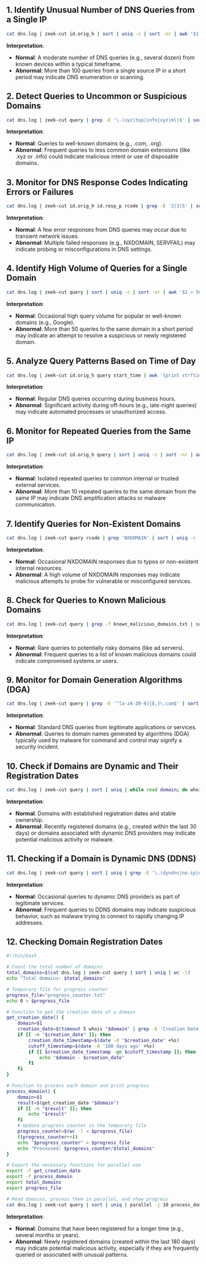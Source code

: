 ## 1. Identify Unusual Number of DNS Queries from a Single IP
```bash
cat dns.log | zeek-cut id.orig_h | sort | uniq -c | sort -nr | awk '$1 > 100'
```
**Interpretation**:  
- **Normal**: A moderate number of DNS queries (e.g., several dozen) from known devices within a typical timeframe.  
- **Abnormal**: More than 100 queries from a single source IP in a short period may indicate DNS enumeration or scanning.

## 2. Detect Queries to Uncommon or Suspicious Domains
```bash
cat dns.log | zeek-cut query | grep -E '\.(xyz|top|info|xyz|ml)$' | sort | uniq -c | sort -nr
```
**Interpretation**:  
- **Normal**: Queries to well-known domains (e.g., .com, .org).  
- **Abnormal**: Frequent queries to less common domain extensions (like .xyz or .info) could indicate malicious intent or use of disposable domains.

## 3. Monitor for DNS Response Codes Indicating Errors or Failures
```bash
cat dns.log | zeek-cut id.orig_h id.resp_p rcode | grep -E '2|3|5' | sort | uniq -c | sort -nr
```
**Interpretation**:  
- **Normal**: A few error responses from DNS queries may occur due to transient network issues.  
- **Abnormal**: Multiple failed responses (e.g., NXDOMAIN, SERVFAIL) may indicate probing or misconfigurations in DNS settings.

## 4. Identify High Volume of Queries for a Single Domain
```bash
cat dns.log | zeek-cut query | sort | uniq -c | sort -nr | awk '$1 > 50'
```
**Interpretation**:  
- **Normal**: Occasional high query volume for popular or well-known domains (e.g., Google).  
- **Abnormal**: More than 50 queries to the same domain in a short period may indicate an attempt to resolve a suspicious or newly registered domain.

## 5. Analyze Query Patterns Based on Time of Day
```bash
cat dns.log | zeek-cut id.orig_h query start_time | awk '{print strftime("%H", $3)}' | sort | uniq -c | sort -nr
```
**Interpretation**:  
- **Normal**: Regular DNS queries occurring during business hours.  
- **Abnormal**: Significant activity during off-hours (e.g., late-night queries) may indicate automated processes or unauthorized access.

## 6. Monitor for Repeated Queries from the Same IP
```bash
cat dns.log | zeek-cut id.orig_h query | sort | uniq -c | sort -nr | awk '$1 > 10'
```
**Interpretation**:  
- **Normal**: Isolated repeated queries to common internal or trusted external services.  
- **Abnormal**: More than 10 repeated queries to the same domain from the same IP may indicate DNS amplification attacks or malware communication.

## 7. Identify Queries for Non-Existent Domains
```bash
cat dns.log | zeek-cut query rcode | grep 'NXDOMAIN' | sort | uniq -c | sort -nr
```
**Interpretation**:  
- **Normal**: Occasional NXDOMAIN responses due to typos or non-existent internal resources.  
- **Abnormal**: A high volume of NXDOMAIN responses may indicate malicious attempts to probe for vulnerable or misconfigured services.

## 8. Check for Queries to Known Malicious Domains
```bash
cat dns.log | zeek-cut query | grep -f known_malicious_domains.txt | sort | uniq -c | sort -nr
```
**Interpretation**:  
- **Normal**: Rare queries to potentially risky domains (like ad servers).  
- **Abnormal**: Frequent queries to a list of known malicious domains could indicate compromised systems or users.

## 9. Monitor for Domain Generation Algorithms (DGA)
```bash
cat dns.log | zeek-cut query | grep -E '^[a-zA-Z0-9]{8,}\.com$' | sort | uniq -c | sort -nr
```
**Interpretation**:  
- **Normal**: Standard DNS queries from legitimate applications or services.  
- **Abnormal**: Queries to domain names generated by algorithms (DGA) typically used by malware for command and control may signify a security incident.

## 10. Check if Domains are Dynamic and Their Registration Dates
```bash
cat dns.log | zeek-cut query | sort | uniq | while read domain; do whois $domain | grep -E 'Domain Name|Creation Date|Expiration Date'; done
```
**Interpretation**:  
- **Normal**: Domains with established registration dates and stable ownership.  
- **Abnormal**: Recently registered domains (e.g., created within the last 30 days) or domains associated with dynamic DNS providers may indicate potential malicious activity or malware.

## 11. Checking if a Domain is Dynamic DNS (DDNS)
```bash
cat dns.log | zeek-cut query | sort | uniq | grep -E '\.(dyndns|no-ip|duckdns|afraid|changeip|dnshost|ddns)\.com$'
```
**Interpretation**:  
- **Normal**: Occasional queries to dynamic DNS providers as part of legitimate services.
- **Abnormal**: Frequent queries to DDNS domains may indicate suspicious behavior, such as malware trying to connect to rapidly changing IP addresses.

## 12. Checking Domain Registration Dates
```bash
#!/bin/bash

# Count the total number of domains
total_domains=$(cat dns.log | zeek-cut query | sort | uniq | wc -l)
echo "Total domains: $total_domains"

# Temporary file for progress counter
progress_file="progress_counter.txt"
echo 0 > $progress_file

# Function to get the creation date of a domain
get_creation_date() {
    domain=$1
    creation_date=$(timeout 5 whois "$domain" | grep -E 'Creation Date' | head -n 1 | awk '{print $3}' | tr -d '\r')
    if [[ -n "$creation_date" ]]; then
        creation_date_timestamp=$(date -d "$creation_date" +%s)
        cutoff_timestamp=$(date -d '180 days ago' +%s)
        if [[ $creation_date_timestamp -ge $cutoff_timestamp ]]; then
            echo "$domain - $creation_date"
        fi
    fi
}

# Function to process each domain and print progress
process_domain() {
    domain=$1
    result=$(get_creation_date "$domain")
    if [[ -n "$result" ]]; then
        echo "$result"
    fi
    # Update progress counter in the temporary file
    progress_counter=$(wc -l < $progress_file)
    ((progress_counter++))
    echo "$progress_counter" > $progress_file
    echo "Processed: $progress_counter/$total_domains"
}

# Export the necessary functions for parallel use
export -f get_creation_date
export -f process_domain
export total_domains
export progress_file

# Read domains, process them in parallel, and show progress
cat dns.log | zeek-cut query | sort | uniq | parallel -j 10 process_domain

```
**Interpretation**:  
- **Normal**: Domains that have been registered for a longer time (e.g., several months or years).
- **Abnormal**: Newly registered domains (created within the last 180 days) may indicate potential malicious activity, especially if they are frequently queried or associated with unusual patterns.
```
